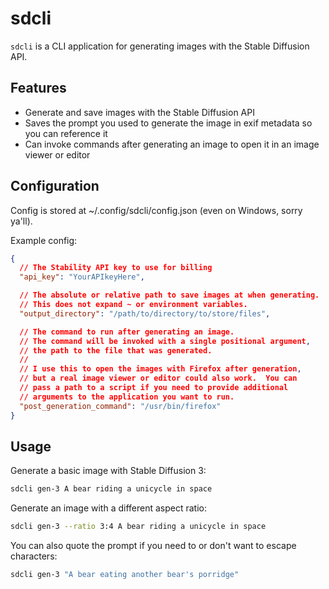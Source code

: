 # sdcli

`sdcli` is a CLI application for generating images with the Stable Diffusion API.

## Features

- Generate and save images with the Stable Diffusion API
- Saves the prompt you used to generate the image in exif metadata so you can reference it
- Can invoke commands after generating an image to open it in an image viewer or editor

## Configuration

Config is stored at ~/.config/sdcli/config.json (even on Windows, sorry ya'll).

Example config:

```json
{
  // The Stability API key to use for billing
  "api_key": "YourAPIkeyHere",

  // The absolute or relative path to save images at when generating.
  // This does not expand ~ or environment variables.
  "output_directory": "/path/to/directory/to/store/files",

  // The command to run after generating an image.
  // The command will be invoked with a single positional argument,
  // the path to the file that was generated.
  //
  // I use this to open the images with Firefox after generation,
  // but a real image viewer or editor could also work.  You can
  // pass a path to a script if you need to provide additional
  // arguments to the application you want to run.
  "post_generation_command": "/usr/bin/firefox"
}
```

## Usage

Generate a basic image with Stable Diffusion 3:

```bash
sdcli gen-3 A bear riding a unicycle in space
```

Generate an image with a different aspect ratio:

```bash
sdcli gen-3 --ratio 3:4 A bear riding a unicycle in space
```

You can also quote the prompt if you need to or don't want to escape characters:

```bash
sdcli gen-3 "A bear eating another bear's porridge"
```
